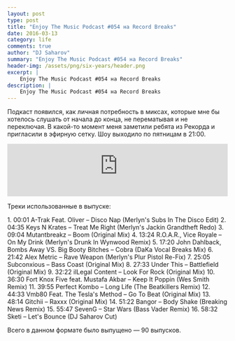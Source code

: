 ```yaml
---
layout: post
type: post
title: "Enjoy The Music Podcast #054 на Record Breaks"
date: 2016-03-13
category: life
comments: true
author: "DJ Saharov"
summary: "Enjoy The Music Podcast #054 на Record Breaks"
header-img: /assets/png/six-years/header.png
excerpt: |
    Enjoy The Music Podcast #054 на Record Breaks
description: |
    Enjoy The Music Podcast #054 на Record Breaks
---
```


<p>
<span class="firstcharacter">П</span>одкаст появился, как личная потребность в миксах, которые мне бы хотелось слушать от начала до конца, не перематывая и не переключая. В какой-то момент меня заметили ребята из Рекорда и пригласили в эфирную сетку. Шоу выходило по пятницам в 21:00.
</p>

<iframe width="100%" height="120" src="https://player-widget.mixcloud.com/widget/iframe/?hide_cover=1&feed=%2Fdjsaharovofficial%2Fenjoy-the-music-podcast-054%2F" frameborder="0" allow="encrypted-media; fullscreen; autoplay; idle-detection; speaker-selection; web-share;" ></iframe>

<p>Треки использованные в выпуске:</p>
1. 00:01 A-Trak Feat. Oliver – Disco Nap (Merlyn's Subs In The Disco Edit)
2. 04:35 Keys N Krates – Treat Me Right (Merlyn's Jackin Grandtheft Redo)
3. 09:04 Mutantbreakz – Boom (Original Mix)
4. 13:24 R.O.A.R., Vice Royale – On My Drink (Merlyn's Drunk In Wynwood Remix)
5. 17:20 John Dahlback, Bombs Away VS. Big Booty Bitches – Cobra (DaKa Vocal Breaks Mix)
6. 21:42 Alex Metric – Rave Weapon (Merlyn's Plur Pistol Re-Fix)
7. 25:05 Subconxious – Bass Coast (Original Mix)
8. 27:33 Under This – Battlefield (Original Mix)
9. 32:22 ilLegal Content  – Look For Rock (Original Mix)
10. 36:30 Fort Knox Five feat. Mustafa Akbar  – Keep It Poppin (Wes Smith Remix)
11. 39:55 Perfect Kombo – Long Life (The Beatkillers Remix)
12. 44:33 Vmb80 Feat. The Tesla's Method – Go To Beat (Original Mix)
13. 48:14 Gitchii – Raxxx (Original Mix)
14. 51:22 Bangor  – Body Shake (Breaking News Remix)
15. 55:47 SevenG – Star Wars (Bass Vader Remix)
16. 58:32 Sketi – Let's Bounce (DJ Saharov Cut)

<p>Всего в данном формате было выпущено &mdash; 90 выпусков.</p>